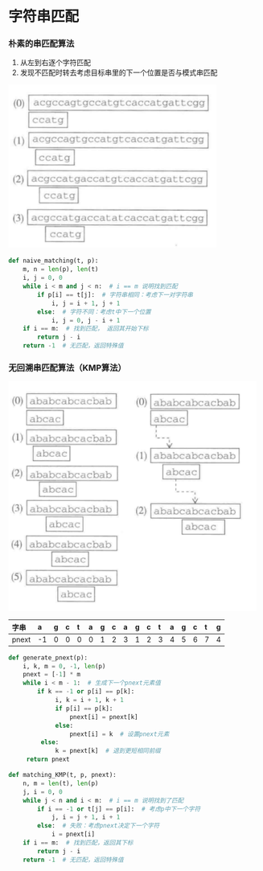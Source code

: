# 字符串匹配

### 朴素的串匹配算法

1. 从左到右逐个字符匹配
2. 发现不匹配时转去考虑目标串里的下一个位置是否与模式串匹配

![&#x6734;&#x7D20;&#x7684;&#x5B57;&#x7B26;&#x4E32;&#x5339;&#x914D;](../../.gitbook/assets/image%20%2817%29.png)

```python
def naive_matching(t, p):
    m, n = len(p), len(t)
    i, j = 0, 0
    while i < m and j < n:  # i == m 说明找到匹配
        if p[i] == t[j]:  # 字符串相同：考虑下一对字符串
            i, j = i + 1, j + 1
        else:  # 字符不同：考虑t中下一个位置
            i, j = 0, j - i + 1
    if i == m:  # 找到匹配， 返回其开始下标
        return j - i
    return -1  # 无匹配，返回特殊值
```

### 无回溯串匹配算法（KMP算法）

![&#x6734;&#x7D20;&#x5339;&#x914D;&#x548C;KMP&#x5339;&#x914D;&#x8FC7;&#x7A0B;](../../.gitbook/assets/image%20%2810%29.png)

| 字串 | a | g | c | t | a | g | c | a | g | c | t | a | g | c | t | g |
| :--- | :--- | :--- | :--- | :--- | :--- | :--- | :--- | :--- | :--- | :--- | :--- | :--- | :--- | :--- | :--- | :--- |
| pnext | -1 | 0 | 0 | 0 | 0 | 1 | 2 | 3 | 1 | 2 | 3 | 4 | 5 | 6 | 7 | 4 |

```python
def generate_pnext(p):
    i, k, m = 0, -1, len(p)
    pnext = [-1] * m
    while i < m - 1:  # 生成下一个pnext元素值
        if k == -1 or p[i] == p[k]:
             i, k = i + 1, k + 1
             if p[i] == p[k]:
                 pnext[i] = pnext[k]
             else:
                 pnext[i] = k  # 设置pnext元素
         else:
             k = pnext[k]  # 退到更短相同前缀
     return pnext
```

```python
def matching_KMP(t, p, pnext):
    n, m = len(t), len(p)
    j, i = 0, 0
    while j < n and i < m:  # i == m 说明找到了匹配
        if i == -1 or t[j] == p[i]:  # 考虑p中下一个字符
            j, i = j + 1, i + 1
        else:  # 失败：考虑pnext决定下一个字符
            i = pnext[i]
    if i == m:  # 找到匹配，返回其下标
        return j - i
    return -1  # 无匹配，返回特殊值
```



